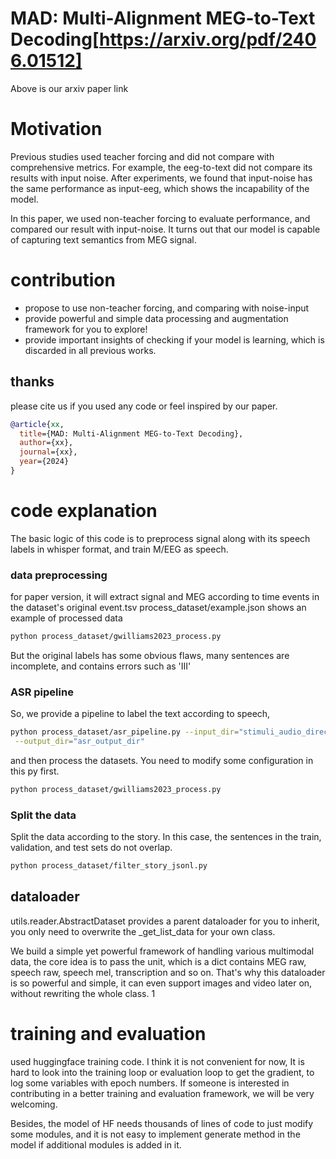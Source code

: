 # MAD: Multi-Alignment MEG-to-Text Decoding[https://arxiv.org/pdf/2406.01512]
Above is our arxiv paper link
# Motivation
Previous studies used teacher forcing and did not compare with 
comprehensive metrics. 
For example, the eeg-to-text did not compare its results with 
input noise. After experiments, we found that input-noise has 
the same performance as input-eeg, which shows the incapability
of the model.

In this paper, we used non-teacher forcing to evaluate performance,
and compared our result with input-noise. It turns out that 
our model is capable of capturing text semantics from MEG signal.

# contribution
* propose to use non-teacher forcing, and comparing with noise-input
* provide powerful and simple data processing and augmentation framework for you to explore!
* provide important insights of checking if your model is learning, which is 
discarded in all previous works.

## thanks 

please cite us if you used any code or feel inspired by our paper.
```bib
@article{xx,
  title={MAD: Multi-Alignment MEG-to-Text Decoding},
  author={xx},
  journal={xx},
  year={2024}
}
```

# code explanation
The basic logic of this code is to preprocess signal along with 
its speech labels in whisper format, and train M/EEG as speech.

### data preprocessing
for paper version, it will extract signal and MEG according to 
time events in the dataset's original event.tsv
process_dataset/example.json shows an example of processed data
```bash
python process_dataset/gwilliams2023_process.py
```
But the original labels has some obvious flaws, many sentences
are incomplete, and contains errors such as 'III'

### ASR pipeline
So, we provide a pipeline to label the text according to speech,

```bash
python process_dataset/asr_pipeline.py --input_dir="stimuli_audio_directory"\
 --output_dir="asr_output_dir" 
```
and then process the datasets. You need to modify some configuration in this py first.
```bash
python process_dataset/gwilliams2023_process.py
```

### Split the data
Split the data according to the story. In this case, the sentences in the train, validation, and test sets do not overlap.
```bash
python process_dataset/filter_story_jsonl.py
```

## dataloader 
utils.reader.AbstractDataset provides a parent dataloader for you to inherit, 
you only need to overwrite the _get_list_data for your own class.

We build a simple yet powerful framework of handling various multimodal data, the core idea is to
pass the unit, which is a dict contains MEG raw, speech raw, speech mel, transcription and so on.
That's why this dataloader is so powerful and simple, it can even support images and video later on,
without rewriting the whole class. 1


# training and evaluation
used huggingface training code. I think it is not convenient for now,
It is hard to look into the training loop or evaluation loop to get
the gradient, to log some variables with epoch numbers. If someone is 
interested in contributing in a better training and evaluation framework,
we will be very welcoming. 

Besides, the model of HF needs thousands of lines of code to just modify 
some modules, and it is not easy to implement generate method in the model
if additional modules is added in it.






